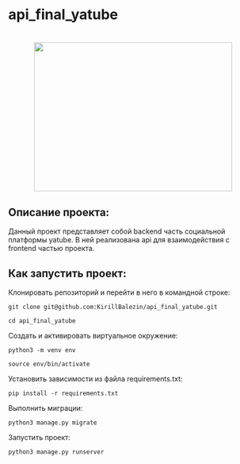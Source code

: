 # api_final_yatube
<h1 align="center"><img src="https://trudvsem.ru/information/resources/upload/opendata/api/apigif_redesign.gif" height="300" width = "400"/></h1>

## Описание проекта:
Данный проект представляет собой backend часть социальной платформы yatube. В ней реализована api для взаимодействия с frontend частью проекта.
## Как запустить проект:
Клонировать репозиторий и перейти в него в командной строке:

```
git clone git@github.com:KirillBalezin/api_final_yatube.git
```

```
cd api_final_yatube
```

Cоздать и активировать виртуальное окружение:

```
python3 -m venv env
```

```
source env/bin/activate
```

Установить зависимости из файла requirements.txt:

```
pip install -r requirements.txt
```

Выполнить миграции:

```
python3 manage.py migrate
```

Запустить проект:

```
python3 manage.py runserver
```